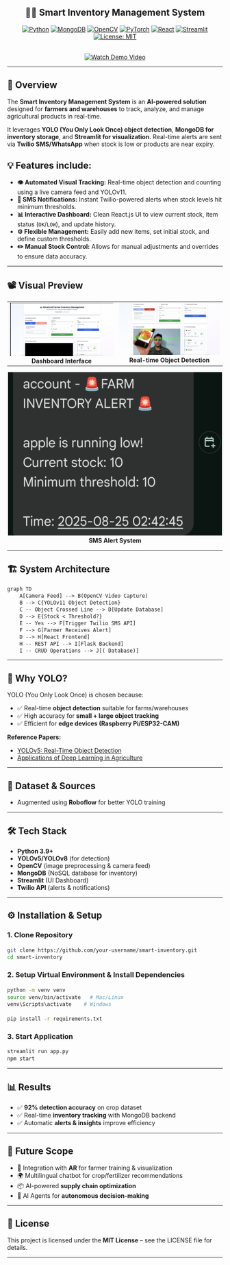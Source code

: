 <div>
<h2 align="center">🧑‍🌾 Smart Inventory Management System</h2>

<p align="center">
  <a href="https://www.python.org/"><img src="https://img.shields.io/badge/Python-3.9+-blue?logo=python" alt="Python"></a>
  <a href="https://www.mongodb.com/"><img src="https://img.shields.io/badge/Database-MongoDB-green?logo=mongodb" alt="MongoDB"></a>
  <a href="https://opencv.org/"><img src="https://img.shields.io/badge/Computer%20Vision-OpenCV-orange?logo=opencv" alt="OpenCV"></a>
  <a href="https://pytorch.org/"><img src="https://img.shields.io/badge/Deep%20Learning-PyTorch-red?logo=pytorch" alt="PyTorch"></a>
  <a href="https://reactjs.org/"><img src="https://img.shields.io/badge/Frontend-React-61DAFB?logo=react&logoColor=black" alt="React"></a>
  <a href="https://streamlit.io/"><img src="https://img.shields.io/badge/Frontend-Streamlit-brightgreen?logo=streamlit" alt="Streamlit"></a>
  <a href="https://opensource.org/licenses/MIT"><img src="https://img.shields.io/badge/License-MIT-yellow.svg" alt="License: MIT"></a>
</p>
<br>
<div align="center">
    <div>
      <a href="https://drive.google.com/file/d/1CZNCgsk2G-VIdKlPGptIf9y-GTUUlLmR/view?usp=sharing" target="_blank">
        <img src="https://img.shields.io/badge/Demo_Video-Click_Here-red?style=for-the-badge&logo=youtube&logoColor=white" alt="Watch Demo Video" />
      </a>
    </div>
  </div>
</div>

---

## 📌 Overview  

The **Smart Inventory Management System** is an **AI-powered solution** designed for **farmers and warehouses** to track, analyze, and manage agricultural products in real-time.  

It leverages **YOLO (You Only Look Once) object detection**, **MongoDB for inventory storage**, and **Streamlit for visualization**. Real-time alerts are sent via **Twilio SMS/WhatsApp** when stock is low or products are near expiry.  

## 💡 Features include: 

-   **👁️ Automated Visual Tracking:** Real-time object detection and counting using a live camera feed and YOLOv11.
-   **📱 SMS Notifications:** Instant Twilio-powered alerts when stock levels hit minimum thresholds.
-   **📊 Interactive Dashboard:** Clean React.js UI to view current stock, item status (`OK`/`LOW`), and update history.
-   **⚙️ Flexible Management:** Easily add new items, set initial stock, and define custom thresholds.
-   **✏️ Manual Stock Control:** Allows for manual adjustments and overrides to ensure data accuracy.

---

## 📽️ Visual Preview  

<!-- Row 1: Two images side by side -->
<div align="center">
  <table>
    <tr>
      <td align="center">
        <img src="assets/img3.jpeg" alt="Dashboard Preview" width="500px"><br>
        <strong>Dashboard Interface</strong>
      </td>
      <td align="center">
        <img src="assets/img1.jpg" alt="Object Detection with Count" width="500px"><br>
        <strong>Real-time Object Detection</strong>
      </td>
    </tr>
  </table>
</div>

<!-- Row 2: One image below -->
<div align="center">
  <img src="assets/img2.jpeg" alt="SMS Notification" width="500px"><br>
  <strong>SMS Alert System</strong>
</div>




---

## 🏗️ System Architecture

```mermaid
graph TD
    A[Camera Feed] --> B(OpenCV Video Capture)
    B --> C{YOLOv11 Object Detection}
    C -- Object Crossed Line --> D[Update Database]
    D --> E{Stock < Threshold?}
    E -- Yes --> F[Trigger Twilio SMS API]
    F --> G[Farmer Receives Alert]
    D --> H[React Frontend]
    H -- REST API --> I[Flask Backend]
    I -- CRUD Operations --> J[( Database)]
```

---

## 📑 Why YOLO?  

YOLO (You Only Look Once) is chosen because:  
- ✅ Real-time **object detection** suitable for farms/warehouses  
- ✅ High accuracy for **small + large object tracking**  
- ✅ Efficient for **edge devices (Raspberry Pi/ESP32-CAM)**  

**Reference Papers:**  
- [YOLOv5: Real-Time Object Detection](https://arxiv.org/abs/1506.02640)  
- [Applications of Deep Learning in Agriculture](https://www.sciencedirect.com/science/article/pii/S0168169919300372)  

---

## 📂 Dataset & Sources    
- Augmented using **Roboflow** for better YOLO training  
---

## 🛠️ Tech Stack  

- **Python 3.9+**  
- **YOLOv5/YOLOv8** (for detection)  
- **OpenCV** (image preprocessing & camera feed)  
- **MongoDB** (NoSQL database for inventory)  
- **Streamlit** (UI Dashboard)  
- **Twilio API** (alerts & notifications)  

---

## ⚙️ Installation & Setup  

### 1. Clone Repository  
```bash
git clone https://github.com/your-username/smart-inventory.git
cd smart-inventory
```  

### 2. Setup Virtual Environment & Install Dependencies  
```bash
python -m venv venv
source venv/bin/activate   # Mac/Linux  
venv\Scripts\activate    # Windows  

pip install -r requirements.txt
```  

### 3. Start Application  
```bash
streamlit run app.py
npm start
```  

---

## 📊 Results  

- ✅ **92% detection accuracy** on crop dataset  
- ✅ Real-time **inventory tracking** with MongoDB backend  
- ✅ Automatic **alerts & insights** improve efficiency  

---

## 🔮 Future Scope  

- 🚀 Integration with **AR** for farmer training & visualization  
- 🌍 Multilingual chatbot for crop/fertilizer recommendations  
- 📦 AI-powered **supply chain optimization**  
- 🤖 AI Agents for **autonomous decision-making**  

---

## 📜 License  

This project is licensed under the **MIT License** – see the LICENSE file for details.  

---
